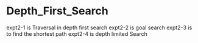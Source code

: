 # Depth_First_Search
expt2-1 is Traversal in depth first search
expt2-2 is goal search
expt2-3 is to find the shortest path
expt2-4 is depth limited Search
